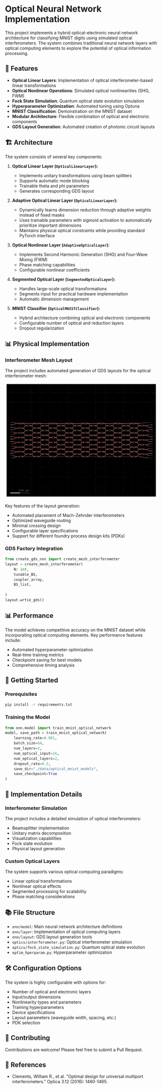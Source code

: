 # Optical Neural Network Implementation
This project implements a hybrid optical-electronic neural network architecture for classifying MNIST digits using simulated optical interferometers. The system combines traditional neural network layers with optical computing elements to explore the potential of optical information processing.

## 🌟 Features
- **Optical Linear Layers**: Implementation of optical interferometer-based linear transformations
- **Optical Nonlinear Operations**: Simulated optical nonlinearities (SHG, FWM)
- **Fock State Simulation**: Quantum optical state evolution simulation
- **Hyperparameter Optimization**: Automated tuning using Optuna
- **MNIST Classification**: Demonstration on the MNIST dataset
- **Modular Architecture**: Flexible combination of optical and electronic components
- **GDS Layout Generation**: Automated creation of photonic circuit layouts

## 🏗️ Architecture
The system consists of several key components:

1. **Optical Linear Layer (`OpticalLinearLayer`):**
   - Implements unitary transformations using beam splitters
   - Supports automatic mode blocking
   - Trainable theta and phi parameters
   - Generates corresponding GDS layout

2. **Adaptive Optical Linear Layer (`OpticalLinearLayer`):**
   - Dynamically learns dimension reduction through adaptive weights instead of fixed masks
   - Uses trainable parameters with sigmoid activation to automatically prioritize important dimensions
   - Maintains physical optical constraints while providing standard PyTorch interface

3. **Optical Nonlinear Layer (`AdaptiveOpticalLayer`):**
   - Implements Second Harmonic Generation (SHG) and Four-Wave Mixing (FWM)
   - Phase matching capabilities
   - Configurable nonlinear coefficients

4. **Segmented Optical Layer (`SegmentedOpticalLayer`):**
   - Handles large-scale optical transformations
   - Segments input for practical hardware implementation
   - Automatic dimension management

5. **MNIST Classifier (`OpticalMNISTClassifier`):**
   - Hybrid architecture combining optical and electronic components
   - Configurable number of optical and reduction layers
   - Dropout regularization

## 📊 Physical Implementation
### Interferometer Mesh Layout
The project includes automated generation of GDS layouts for the optical interferometer mesh:

![Interferometer Mesh Layout](./figures/mesh.png)

Key features of the layout generation:
- Automated placement of Mach-Zehnder interferometers
- Optimized waveguide routing
- Minimal crossing design
- Configurable layer specifications
- Support for different foundry process design kits (PDKs)

### GDS Factory Integration
```python
from create_gds_nxn import create_mesh_interferometer
layout = create_mesh_interferometer(
    N: int,
    tunable_BS,
    coupler_array,
    BS_list,

)
layout.wrtie_gds()
```

## 📊 Performance
The model achieves competitive accuracy on the MNIST dataset while incorporating optical computing elements. Key performance features include:
- Automated hyperparameter optimization
- Real-time training metrics
- Checkpoint saving for best models
- Comprehensive timing analysis

## 🚀 Getting Started
### Prerequisites
```bash
pip install -r requirements.txt
```

### Training the Model
```python
from onn.model import train_mnist_optical_network
model, save_path = train_mnist_optical_network(
    learning_rate=0.001,
    batch_size=64,
    num_layers=2,
    num_optical_input=16,
    num_optical_layers=2,
    dropout_rate=0.2,
    save_dir="./data/optical_mnist_models",
    save_checkpoint=True
)
```

## 🔧 Implementation Details
### Interferometer Simulation
The project includes a detailed simulation of optical interferometers:
- Beamsplitter implementation
- Unitary matrix decomposition
- Visualization capabilities
- Fock state evolution
- Physical layout generation

### Custom Optical Layers
The system supports various optical computing paradigms:
- Linear optical transformations
- Nonlinear optical effects
- Segmented processing for scalability
- Phase matching considerations

## 📚 File Structure
- `onn/model`: Main neural network architecture definitions
- `onn/layer`: Implementation of optical computing layers
- `onn/layout`: GDS layout generation tools
- `optics/interferometer.py`: Optical interferometer simulation
- `optics/fock_state_simulation.py`: Quantum optical state evolution
- `optim_hperparam.py`: Hyperparameter optimization

## 🛠️ Configuration Options
The system is highly configurable with options for:
- Number of optical and electronic layers
- Input/output dimensions
- Nonlinearity types and parameters
- Training hyperparameters
- Device specifications
- Layout parameters (waveguide width, spacing, etc.)
- PDK selection

## 🤝 Contributing
Contributions are welcome! Please feel free to submit a Pull Request.

## 🔗 References
- Clements, William R., et al. "Optimal design for universal multiport interferometers." Optica 3.12 (2016): 1460-1465.
